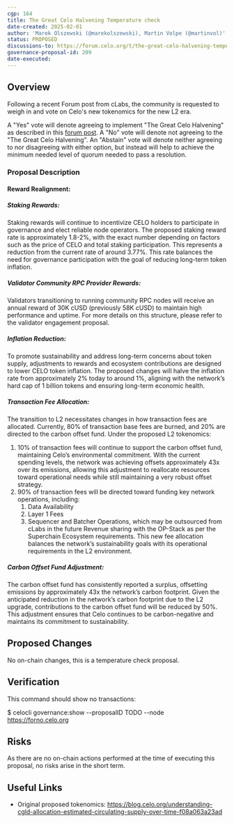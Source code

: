 ```yaml
---
cgp: 164
title: The Great Celo Halvening Temperature check
date-created: 2025-02-01
author: 'Marek Olszewski (@marekolszewski), Martin Volpe (@martinvol)'
status: PROPOSED
discussions-to: https://forum.celo.org/t/the-great-celo-halvening-temperature-check
governance-proposal-id: 209
date-executed: 
---
```

 
## Overview
Following a recent Forum post from cLabs, the community is requested to weigh in and vote on Celo's new tokenomics for the new L2 era.
 
A "Yes" vote will denote agreeing to implement "The Great Celo Halvening" as described in this [forum post](https://forum.celo.org/t/the-great-celo-halvening-proposed-tokenomics-in-the-era-of-celo-l2/9701). A "No" vote will denote not agreeing to the "The Great Celo Halvening". An "Abstain" vote will denote neither agreeing to nor disagreeing with either option, but instead will help to achieve the minimum needed level of quorum needed to pass a resolution.

### Proposal Description

#### Reward Realignment:

##### Staking Rewards: 
Staking rewards will continue to incentivize CELO holders to participate in governance and elect reliable node operators. The proposed staking reward rate is approximately 1.8-2%, with the exact number depending on factors such as the price of CELO and total staking participation. This represents a reduction from the current rate of around 3.77%. This rate balances the need for governance participation with the goal of reducing long-term token inflation.

##### Validator Community RPC Provider Rewards: 

Validators transitioning to running community RPC nodes will receive an annual reward of 30K cUSD (previously 58K cUSD) to maintain high performance and uptime. For more details on this structure, please refer to the validator engagement proposal.

##### Inflation Reduction:
To promote sustainability and address long-term concerns about token supply, adjustments to rewards and ecosystem contributions are designed to lower CELO token inflation. The proposed changes will halve the inflation rate from approximately 2% today to around 1%, aligning with the network’s hard cap of 1 billion tokens and ensuring long-term economic health.

##### Transaction Fee Allocation:
The transition to L2 necessitates changes in how transaction fees are allocated. Currently, 80% of transaction base fees are burned, and 20% are directed to the carbon offset fund. Under the proposed L2 tokenomics:

1. 10% of transaction fees will continue to support the carbon offset fund, maintaining Celo’s environmental commitment. With the current spending levels, the network was achieving offsets approximately 43x over its emissions, allowing this adjustment to reallocate resources toward operational needs while still maintaining a very robust offset strategy.
2. 90% of transaction fees will be directed toward funding key network operations, including:
   1. Data Availability
   2. Layer 1 Fees
   3. Sequencer and Batcher Operations, which may be outsourced from cLabs in the future
Revenue sharing with the OP-Stack as per the Superchain Ecosystem requirements.
This new fee allocation balances the network’s sustainability goals with its operational requirements in the L2 environment.

##### Carbon Offset Fund Adjustment:

The carbon offset fund has consistently reported a surplus, offsetting emissions by approximately 43x the network’s carbon footprint. Given the anticipated reduction in the network’s carbon footprint due to the L2 upgrade, contributions to the carbon offset fund will be reduced by 50%. This adjustment ensures that Celo continues to be carbon-negative and maintains its commitment to sustainability.
 
## Proposed Changes
 
No on-chain changes, this is a temperature check proposal.
 
## Verification
 
This command should show no transactions:

$ celocli governance:show --proposalID TODO --node https://forno.celo.org
 
## Risks
 
As there are no on-chain actions performed at the time of executing this proposal, no risks arise in the short term.
 
## Useful Links
* Original proposed tokenomics: https://blog.celo.org/understanding-cgld-allocation-estimated-circulating-supply-over-time-f08a063a23ad
